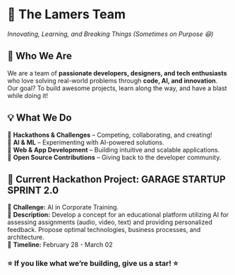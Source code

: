 # **🚀 The Lamers Team**  
*Innovating, Learning, and Breaking Things (Sometimes on Purpose 😆)*  

## **👥 Who We Are**  
We are a team of **passionate developers, designers, and tech enthusiasts** who love solving real-world problems through **code, AI, and innovation**. Our goal? To build awesome projects, learn along the way, and have a blast while doing it!  

## **💡 What We Do**  
🔹 **Hackathons & Challenges** – Competing, collaborating, and creating!  
🔹 **AI & ML** – Experimenting with AI-powered solutions.  
🔹 **Web & App Development** – Building intuitive and scalable applications.  
🔹 **Open Source Contributions** – Giving back to the developer community.  

## **🚀 Current Hackathon Project: GARAGE STARTUP SPRINT 2.0**
🎯 **Challenge:** AI in Corporate Training.  
📄 **Description:** Develop a concept for an educational platform utilizing AI for assessing assignments (audio, video, text) and providing personalized feedback. Propose optimal technologies, business processes, and architecture.  
📅 **Timeline:** February 28 - March 02  
<!--
 **Tech Stack:** [List of technologies, e.g., Python, React, TensorFlow]  
  
## **📂 Repositories**  
We organize our code and resources in the following repos:  
- [🔗 Project Repository](https://github.com/org/repo-name) – Main project repo  
- [📊 Research & Docs](https://github.com/org/docs-repo) – Market analysis, findings, and documentation  
- [🎨 UI/UX Designs](https://github.com/org/design-repo) – Wireframes & mockups  

## **🛠 Tech Stack & Tools**  
✅ **Frontend:** [React, Vue, Next.js]  
✅ **Backend:** [Node.js, Django, FastAPI]  
✅ **AI/ML:** [TensorFlow, OpenAI, Hugging Face]  
✅ **Database:** [PostgreSQL, Firebase, MongoDB]  
✅ **Collaboration:** [Notion, Slack, Trello]  

## **👨‍💻 Team Members**  
| Name | Role | GitHub |  
|------|------|--------|  
| 🧑‍💻 [Your Name] | Team Lead | [@yourgithub](https://github.com/yourgithub) |  
| 🎨 [Designer Name] | UI/UX | [@designer](https://github.com/designer) |  
| 🤖 [ML Engineer] | AI/ML | [@mlengineer](https://github.com/mlengineer) |  

## **🛠 How to Contribute**  
We welcome contributions from our team and the open-source community! 🌍  
1. **Fork the repo** & create a new branch.  
2. **Make changes** and **commit** your updates.  
3. **Submit a pull request** – We’ll review and merge.  

## **📬 Contact & Community**  
📢 **Join our discussions:** [GitHub Discussions](https://github.com/org/discussions)  
📧 **Email us:** team@example.com  
🗣 **Slack/Discord:** [Invite Link]  
-->

### **⭐ If you like what we’re building, give us a star! ⭐**
